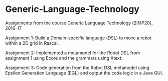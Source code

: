 # Generic-Language-Technology
Assignments from the course Generic Language Technology (2IMP20), 2016-17

Assignment 1: Build a Domain-specific language (DSL) to move a robot within a 2D grid in Rascal.

Assignment 2: Implemented a metamodel for the Robot DSL from assignment 1 using Ecore and the grammars using Xtext.

Assignment 3: Code generation from the Robot DSL metamodel using Epsilon Generation Language (EGL) and output the code logic in a Java GUI.
